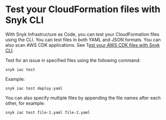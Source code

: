 # Test your CloudFormation files with Snyk CLI

With Snyk Infrastructure as Code, you can test your CloudFormation files using the CLI. You can test files in both YAML and JSON formats. You can also scan AWS CDK applications. See T[est your AWS CDK files with Snyk CLI](test-your-aws-cdk-files-with-snyk-cli.md).

Test for an issue in specified files using the following command:

```
snyk iac test
```

Example:

```
snyk iac test deploy.yaml
```

You can also specify multiple files by appending the file names after each other, for example:

```
snyk iac test file-1.yaml file-2.yaml
```
